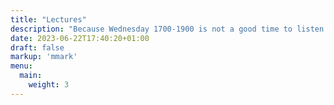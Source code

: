 ```yaml
---
title: "Lectures"
description: "Because Wednesday 1700-1900 is not a good time to listen attentively"
date: 2023-06-22T17:40:20+01:00
draft: false
markup: 'mmark'
menu:
  main:
    weight: 3
---
```

